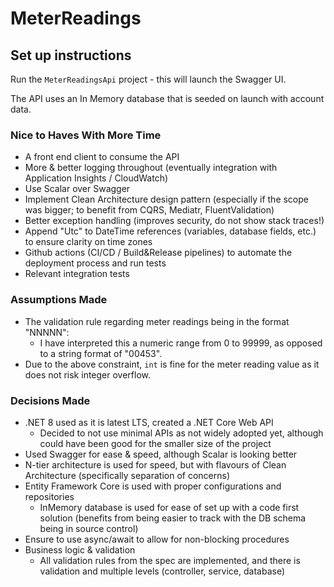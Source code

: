 # MeterReadings

## Set up instructions

Run the `MeterReadingsApi` project - this will launch the Swagger UI.

The API uses an In Memory database that is seeded on launch with account data. 

### Nice to Haves With More Time

- A front end client to consume the API
- More & better logging throughout (eventually integration with Application Insights / CloudWatch)
- Use Scalar over Swagger
- Implement Clean Architecture design pattern (especially if the scope was bigger; to benefit from CQRS, Mediatr, FluentValidation)
- Better exception handling (improves security, do not show stack traces!)
- Append "Utc" to DateTime references (variables, database fields, etc.) to ensure clarity on time zones
- Github actions (CI/CD / Build&Release pipelines) to automate the deployment process and run tests
- Relevant integration tests

### Assumptions Made

- The validation rule regarding meter readings being in the format "NNNNN":
  - I have interpreted this a numeric range from 0 to 99999, as opposed to a string format of "00453".
- Due to the above constraint, `int` is fine for the meter reading value as it does not risk integer overflow.

### Decisions Made

- .NET 8 used as it is latest LTS, created a .NET Core Web API
  - Decided to not use minimal APIs as not widely adopted yet, although could have been good for the smaller size of the project
- Used Swagger for ease & speed, although Scalar is looking better
- N-tier architecture is used for speed, but with flavours of Clean Architecture (specifically separation of concerns)
- Entity Framework Core is used with proper configurations and repositories
  - InMemory database is used for ease of set up with a code first solution (benefits from being easier to track with the DB schema being in source control)
- Ensure to use async/await to allow for non-blocking procedures
- Business logic & validation
  - All validation rules from the spec are implemented, and there is validation and multiple levels (controller, service, database) 
